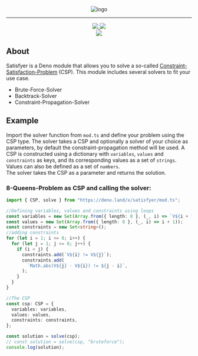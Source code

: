<div align="center">
    <img src="https://github.com/TheMuppet/deno-csp-satisfyer/blob/db41054790bc91c1904e00f87aa7ac84fcb7d5b4/logo.png" alt="logo">
</div>

---

<div align='center'>
    <a href="https://github.com/TheMuppet/deno-csp-satisfyer/releases">
    <img src="https://img.shields.io/github/v/release/TheMuppet/deno-csp-satisfyer.svg" />
  </a>
  <a href="https://github.com/TheMuppet/deno-csp-satisfyer/blob/ef60252f21f42963075d8ae6eb32d36ac3018250/LICENSE">
    <img src="https://img.shields.io/badge/License-GPLv3-blue.svg" />
  </a>
</div>
<div align='center'>
    <a href="https://github.com/TheMuppet/deno-csp-satisfyer/actions">
    <img src="https://github.com/TheMuppet/deno-csp-satisfyer/actions/workflows/deno.yml/badge.svg" />
  </a>
</div>

## About

Satisfyer is a Deno module that allows you to solve a so-called
[Constraint-Satisfaction-Problem](https://en.wikipedia.org/wiki/Constraint_satisfaction_problem)
(CSP). This module includes several solvers to fit your use case.

- Brute-Force-Solver
- Backtrack-Solver
- Constraint-Propagation-Solver

## Example

Import the solver function from `mod.ts` and define your problem using the CSP
type. The solver takes a CSP and optionally a solver of your choice as
parameters, by default the constraint-propagation method will be used. A CSP is
constructed using a dictionary with `variables`, `values` and `constraints` as
keys, and its corresponding values as a set of `strings`. Values can also be
defined as a set of `numbers`.\
The solver takes the CSP as a parameter and returns the solution.

### 8-Queens-Problem as CSP and calling the solver:

```ts
import { CSP, solve } from "https://deno.land/x/satisfyer/mod.ts";

//Defining variables, values and constraints using loops
const variables = new Set(Array.from({ length: 8 }, (_, i) => `V${i + 1}`));
const values = new Set(Array.from({ length: 8 }, (_, i) => i + 1));
const constraints = new Set<string>();
//adding constraints
for (let i = 1; i <= 8; i++) {
  for (let j = 1; j <= 8; j++) {
    if (i < j) {
      constraints.add(`V${i} != V${j}`);
      constraints.add(
        `Math.abs(V${j} - V${i}) != ${j - i}`,
      );
    }
  }
}

//The CSP
const csp: CSP = {
  variables: variables,
  values: values,
  constraints: constraints,
};

const solution = solve(csp);
// const solution = solve(csp, "bruteforce");
console.log(solution);
```
